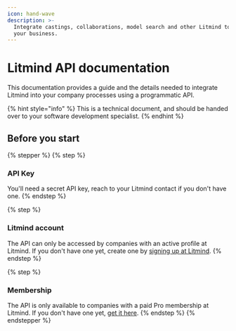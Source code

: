 ```yaml
---
icon: hand-wave
description: >-
  Integrate castings, collaborations, model search and other Litmind tools into
  your business.
---
```


# Litmind API documentation

This documentation provides a guide and the details needed to integrate Litmind into your company processes using a programmatic API.

{% hint style="info" %}
This is a technical document, and should be handed over to your software development specialist.
{% endhint %}

## Before you start

{% stepper %}
{% step %}
### API Key

You'll need a secret API key, reach to your Litmind contact if you don't have one.
{% endstep %}

{% step %}
### Litmind account

The API can only be accessed by companies with an active profile at Litmind. If you don't have one yet, create one by [signing up at Litmind](https://litmind.com/signup).
{% endstep %}

{% step %}
### Membership

The API is only available to companies with a paid Pro membership at Litmind. If you don't have one yet, [get it here](https://litmind.com/membership).
{% endstep %}
{% endstepper %}



